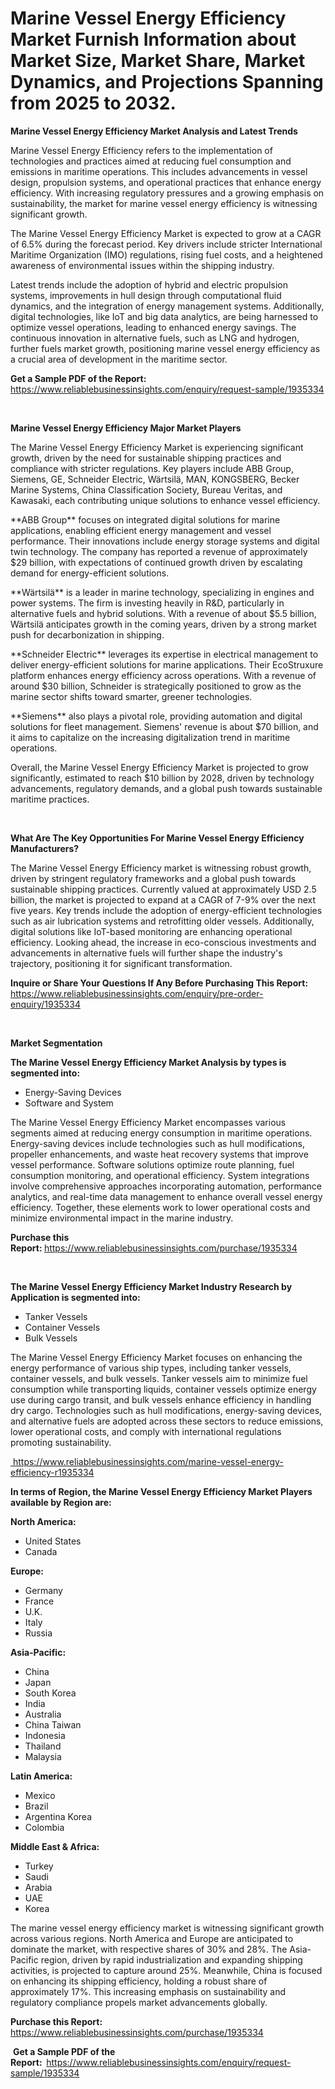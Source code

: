 <p><h1>Marine Vessel Energy Efficiency Market Furnish Information about Market Size, Market Share, Market Dynamics, and Projections Spanning from 2025 to 2032.</h1></p><p><strong>Marine Vessel Energy Efficiency Market Analysis and Latest Trends</strong></p>
<p><p>Marine Vessel Energy Efficiency refers to the implementation of technologies and practices aimed at reducing fuel consumption and emissions in maritime operations. This includes advancements in vessel design, propulsion systems, and operational practices that enhance energy efficiency. With increasing regulatory pressures and a growing emphasis on sustainability, the market for marine vessel energy efficiency is witnessing significant growth.</p><p>The Marine Vessel Energy Efficiency Market is expected to grow at a CAGR of 6.5% during the forecast period. Key drivers include stricter International Maritime Organization (IMO) regulations, rising fuel costs, and a heightened awareness of environmental issues within the shipping industry. </p><p>Latest trends include the adoption of hybrid and electric propulsion systems, improvements in hull design through computational fluid dynamics, and the integration of energy management systems. Additionally, digital technologies, like IoT and big data analytics, are being harnessed to optimize vessel operations, leading to enhanced energy savings. The continuous innovation in alternative fuels, such as LNG and hydrogen, further fuels market growth, positioning marine vessel energy efficiency as a crucial area of development in the maritime sector.</p></p>
<p><strong>Get a Sample PDF of the Report:&nbsp;</strong> <a href="https://www.reliablebusinessinsights.com/enquiry/request-sample/1935334?utm_campaign=2253&utm_medium=2&utm_source=Github&utm_content=ia&utm_term=16042025&utm_id=marine-vessel-energy-efficiency">https://www.reliablebusinessinsights.com/enquiry/request-sample/1935334</a></p>
<p>&nbsp;</p>
<p><strong>Marine Vessel Energy Efficiency Major Market Players</strong></p>
<p><p>The Marine Vessel Energy Efficiency Market is experiencing significant growth, driven by the need for sustainable shipping practices and compliance with stricter regulations. Key players include ABB Group, Siemens, GE, Schneider Electric, Wärtsilä, MAN, KONGSBERG, Becker Marine Systems, China Classification Society, Bureau Veritas, and Kawasaki, each contributing unique solutions to enhance vessel efficiency.</p><p>**ABB Group** focuses on integrated digital solutions for marine applications, enabling efficient energy management and vessel performance. Their innovations include energy storage systems and digital twin technology. The company has reported a revenue of approximately $29 billion, with expectations of continued growth driven by escalating demand for energy-efficient solutions.</p><p>**Wärtsilä** is a leader in marine technology, specializing in engines and power systems. The firm is investing heavily in R&D, particularly in alternative fuels and hybrid solutions. With a revenue of about $5.5 billion, Wärtsilä anticipates growth in the coming years, driven by a strong market push for decarbonization in shipping.</p><p>**Schneider Electric** leverages its expertise in electrical management to deliver energy-efficient solutions for marine applications. Their EcoStruxure platform enhances energy efficiency across operations. With a revenue of around $30 billion, Schneider is strategically positioned to grow as the marine sector shifts toward smarter, greener technologies.</p><p>**Siemens** also plays a pivotal role, providing automation and digital solutions for fleet management. Siemens' revenue is about $70 billion, and it aims to capitalize on the increasing digitalization trend in maritime operations.</p><p>Overall, the Marine Vessel Energy Efficiency Market is projected to grow significantly, estimated to reach $10 billion by 2028, driven by technology advancements, regulatory demands, and a global push towards sustainable maritime practices.</p></p>
<p>&nbsp;</p>
<p><strong>What Are The Key Opportunities For Marine Vessel Energy Efficiency Manufacturers?</strong></p>
<p><p>The Marine Vessel Energy Efficiency market is witnessing robust growth, driven by stringent regulatory frameworks and a global push towards sustainable shipping practices. Currently valued at approximately USD 2.5 billion, the market is projected to expand at a CAGR of 7-9% over the next five years. Key trends include the adoption of energy-efficient technologies such as air lubrication systems and retrofitting older vessels. Additionally, digital solutions like IoT-based monitoring are enhancing operational efficiency. Looking ahead, the increase in eco-conscious investments and advancements in alternative fuels will further shape the industry's trajectory, positioning it for significant transformation.</p></p>
<p><strong>Inquire or Share Your Questions If Any Before Purchasing This Report:</strong> <a href="https://www.reliablebusinessinsights.com/enquiry/pre-order-enquiry/1935334?utm_campaign=2253&utm_medium=2&utm_source=Github&utm_content=ia&utm_term=16042025&utm_id=marine-vessel-energy-efficiency">https://www.reliablebusinessinsights.com/enquiry/pre-order-enquiry/1935334</a></p>
<p>&nbsp;</p>
<p><strong>Market Segmentation</strong></p>
<p><strong>The Marine Vessel Energy Efficiency Market Analysis by types is segmented into:</strong></p>
<p><ul><li>Energy-Saving Devices</li><li>Software and System</li></ul></p>
<p><p>The Marine Vessel Energy Efficiency Market encompasses various segments aimed at reducing energy consumption in maritime operations. Energy-saving devices include technologies such as hull modifications, propeller enhancements, and waste heat recovery systems that improve vessel performance. Software solutions optimize route planning, fuel consumption monitoring, and operational efficiency. System integrations involve comprehensive approaches incorporating automation, performance analytics, and real-time data management to enhance overall vessel energy efficiency. Together, these elements work to lower operational costs and minimize environmental impact in the marine industry.</p></p>
<p><strong>Purchase this Report:&nbsp;</strong><a href="https://www.reliablebusinessinsights.com/purchase/1935334?utm_campaign=2253&utm_medium=2&utm_source=Github&utm_content=ia&utm_term=16042025&utm_id=marine-vessel-energy-efficiency">https://www.reliablebusinessinsights.com/purchase/1935334</a></p>
<p>&nbsp;</p>
<p><strong>The Marine Vessel Energy Efficiency Market Industry Research by Application is segmented into:</strong></p>
<p><ul><li>Tanker Vessels</li><li>Container Vessels</li><li>Bulk Vessels</li></ul></p>
<p><p>The Marine Vessel Energy Efficiency Market focuses on enhancing the energy performance of various ship types, including tanker vessels, container vessels, and bulk vessels. Tanker vessels aim to minimize fuel consumption while transporting liquids, container vessels optimize energy use during cargo transit, and bulk vessels enhance efficiency in handling dry cargo. Technologies such as hull modifications, energy-saving devices, and alternative fuels are adopted across these sectors to reduce emissions, lower operational costs, and comply with international regulations promoting sustainability.</p></p>
<p><a href="https://www.reliablebusinessinsights.com/marine-vessel-energy-efficiency-r1935334?utm_campaign=2253&utm_medium=2&utm_source=Github&utm_content=ia&utm_term=16042025&utm_id=marine-vessel-energy-efficiency">&nbsp;https://www.reliablebusinessinsights.com/marine-vessel-energy-efficiency-r1935334</a></p>
<p><strong>In terms of Region, the Marine Vessel Energy Efficiency Market Players available by Region are:</strong></p>
<p>
    <p> <strong> North America: </strong>
        <ul>
            <li>United States</li>
            <li>Canada</li>
        </ul>
        </p> 
    <p> <strong> Europe: </strong>
        <ul>
            <li>Germany</li>
            <li>France</li>
            <li>U.K.</li>
            <li>Italy</li>
            <li>Russia</li>
        </ul>
        </p> 
    <p> <strong> Asia-Pacific: </strong>
        <ul>
            <li>China</li>
            <li>Japan</li>
            <li>South Korea</li>
            <li>India</li>
            <li>Australia</li>
            <li>China Taiwan</li>
            <li>Indonesia</li>
            <li>Thailand</li>
            <li>Malaysia</li>
        </ul>
        </p> 
    <p> <strong> Latin America: </strong>
        <ul>
            <li>Mexico</li>
            <li>Brazil</li>
            <li>Argentina Korea</li>
            <li>Colombia</li>
        </ul>
        </p> 
    <p> <strong> Middle East & Africa: </strong>
        <ul>
            <li>Turkey</li>
            <li>Saudi</li>
            <li>Arabia</li>
            <li>UAE</li>
            <li>Korea</li>
        </ul>
    </p>
    </p>
<p><p>The marine vessel energy efficiency market is witnessing significant growth across various regions. North America and Europe are anticipated to dominate the market, with respective shares of 30% and 28%. The Asia-Pacific region, driven by rapid industrialization and expanding shipping activities, is projected to capture around 25%. Meanwhile, China is focused on enhancing its shipping efficiency, holding a robust share of approximately 17%. This increasing emphasis on sustainability and regulatory compliance propels market advancements globally.</p></p>
<p><strong>Purchase this Report: </strong><a href="https://www.reliablebusinessinsights.com/purchase/1935334?utm_campaign=2253&utm_medium=2&utm_source=Github&utm_content=ia&utm_term=16042025&utm_id=marine-vessel-energy-efficiency">https://www.reliablebusinessinsights.com/purchase/1935334</a></p>
<p>&nbsp;<strong>Get a Sample PDF of the Report:&nbsp;&nbsp;</strong><a href="https://www.reliablebusinessinsights.com/enquiry/request-sample/1935334?utm_campaign=2253&utm_medium=2&utm_source=Github&utm_content=ia&utm_term=16042025&utm_id=marine-vessel-energy-efficiency">https://www.reliablebusinessinsights.com/enquiry/request-sample/1935334</a></p>
<p><strong></strong></p>
<p><p></p><p></p><p></p></p>